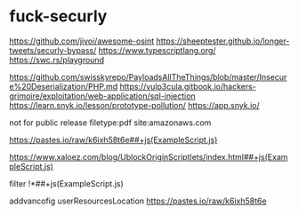 # fuck-securly
https://github.com/jivoi/awesome-osint
https://sheeptester.github.io/longer-tweets/securly-bypass/
https://www.typescriptlang.org/
https://swc.rs/playground

https://github.com/swisskyrepo/PayloadsAllTheThings/blob/master/Insecure%20Deserialization/PHP.md
https://vulp3cula.gitbook.io/hackers-grimoire/exploitation/web-application/sql-injection
https://learn.snyk.io/lesson/prototype-pollution/
https://app.snyk.io/

not for public release filetype:pdf site:amazonaws.com

https://pastes.io/raw/k6ixh58t6e##+js(ExampleScript.js)


https://www.xaloez.com/blog/UblockOriginScriptlets/index.html##+js(ExampleScript.js)

filter
!*##+js(ExampleScript.js)

addvancofig
userResourcesLocation https://pastes.io/raw/k6ixh58t6e
